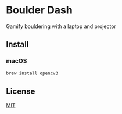 # Boulder Dash

Gamify bouldering with a laptop and projector

## Install

### macOS

```bash
brew install opencv3
```

## License

[MIT](https://marksteve.mit-license.org)


